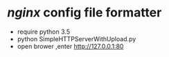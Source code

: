 # *nginx* config file formatter
* require python 3.5 
* python SimpleHTTPServerWithUpload.py
* open brower ,enter http://127.0.0.1:80
